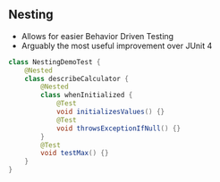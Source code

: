 ## Nesting
- Allows for easier Behavior Driven Testing
- Arguably the most useful improvement over JUnit 4
```java
class NestingDemoTest {
    @Nested
    class describeCalculator {
        @Nested
        class whenInitialized {
            @Test
            void initializesValues() {}
            @Test
            void throwsExceptionIfNull() {}
        }
        @Test
        void testMax() {}
    }
}
```
